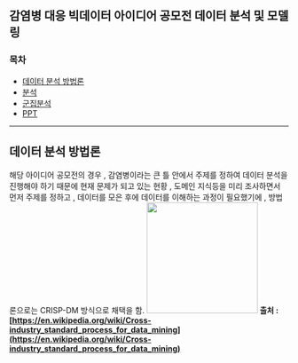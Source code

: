 ## 감염병 대응 빅데이터 아이디어 공모전 데이터 분석 및 모델링

### 목차

- [데이터 분석 방법론](#data_analysis)
- [분석](#analysis)
- [군집분석](#clustering)
- [PPT](#ppt)

---

## <a id='data_analysis'><b>데이터 분석 방법론</b></a>
해당 아이디어 공모전의 경우 , 감염병이라는 큰 틀 안에서 주제를 정하여 데이터 분석을 진행해야 하기 때문에</b>
현재 문제가 되고 있는 현황 , 도메인 지식등을 미리 조사하면서 먼저 주제를 정하고 , 데이터를 모은 후에 데이터를 이해하는 과정이 필요했기에 , 방법론으로는
CRISP-DM 방식으로 채택을 함.
<img src="https://ibb.co/XLhRrP8" width="200" height = "200">
<strong>출처 : [https://en.wikipedia.org/wiki/Cross-industry_standard_process_for_data_mining](https://en.wikipedia.org/wiki/Cross-industry_standard_process_for_data_mining)</strong>
